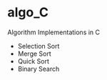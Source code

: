 # algo_C
Algorithm Implementations in C

* Selection Sort
* Merge Sort
* Quick Sort
* Binary Search
